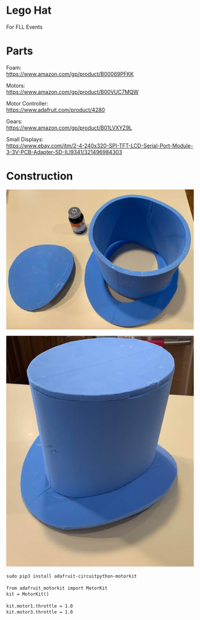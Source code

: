 # Lego Hat
For FLL Events

# Parts

Foam:<br>
https://www.amazon.com/gp/product/B00069PFKK

Motors:<br>
https://www.amazon.com/gp/product/B00VUC7MQW

Motor Controller:<br>
https://www.adafruit.com/product/4280

Gears:<br>
https://www.amazon.com/gp/product/B01LVXYZ9L

Small Displays:<br>
https://www.ebay.com/itm/2-4-240x320-SPI-TFT-LCD-Serial-Port-Module-3-3V-PCB-Adapter-SD-ILI9341/321496984303


# Construction

![](art/hat-foam1.jpg)

![](art/hat-foam2.jpg)

```
sudo pip3 install adafruit-circuitpython-motorkit

from adafruit_motorkit import MotorKit
kit = MotorKit()

kit.motor1.throttle = 1.0
kit.motor3.throttle = 1.0

```
